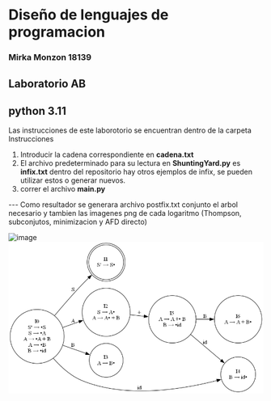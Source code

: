 # Diseño de lenguajes de programacion
### Mirka Monzon 18139

## Laboratorio AB 
## python 3.11
Las instrucciones de este laborotorio se encuentran dentro de la carpeta Instrucciones

1. Introducir la cadena correspondiente en **cadena.txt**
2. El archivo predeterminado para su lectura en **ShuntingYard.py** es **infix.txt** dentro del repositorio hay otros ejemplos de infix, se pueden utilizar estos o generar nuevos. 
3. correr el archivo **main.py** 

--- Como resultador se generara archivo postfix.txt conjunto el arbol necesario y tambien las imagenes png de cada logaritmo (Thompson, subconjutos, minimizacion y AFD directo) 

![image](https://github.com/MirkaNicolle/Dise-o-de-lenguajes-de-programcion/assets/35476538/77406427-2195-4735-87e9-794bb0e56eb6)
![image](/automata_horizontal.png)
